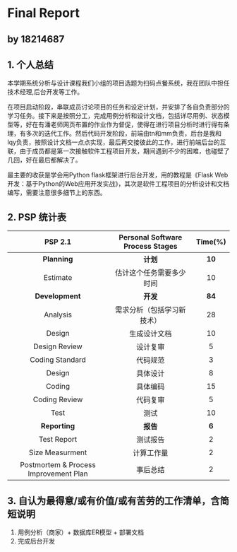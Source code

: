 # Final Report

## by 18214687

## 1. 个人总结

本学期系统分析与设计课程我们小组的项目选题为扫码点餐系统，我在团队中担任技术经理,后台开发等工作。

在项目启动阶段，串联成员讨论项目的任务和设定计划，并安排了各自负责部分的学习任务。接下来是按照分工，完成用例分析和设计文档，包括详尽用例、状态模型等，好在有潘老师网页布置的作业作为督促，使得在进行项目分析时进行得有条理，有多次的迭代工作。然后代码开发阶段，前端由tn和mm负责，后台是我和lqy负责，按照设计文档一点点实现，最后再交接彼此的工作，进行前端后台的互联，由于成员都是第一次接触软件工程项目开发，期间遇到不少的困难，也碰壁了几回，好在最后都解决了。

最主要的收获是学会用Python flask框架进行后台开发，用的教程是《Flask Web开发：基于Python的Web应用开发实战》，其次是软件工程项目的分析设计和文档编写，需要注意很多细节上的东西。


## 2. PSP 统计表

| PSP 2.1  | Personal Software Process Stages | Time(%) |
| :------: | :------:                         | :------: |
| <b>Planning | <b> 计划                         |  <b> 10       |
| Estimate | 估计这个任务需要多少时间              |    10      |
|<b> Development | <b>开发                      |  <b>    84     | 
| Analysis | 需求分析（包括学习新技术）             |    28    |
| Design   | 生成设计文档                         |    10      |
| Design Review | 设计复审                        |     5     |
| Coding Standard | 代码规范                    |       3  |
| Design | 具体设计                              |      8    |
| Coding  | 具体编码                             |     15      |
| Coding Review | 代码复审                      |    5      |
| Test  | 测试                                 |     10     |
| <b>Reporting | <b>报告                      |  <b> 6       |
| Test Report | 测试报告                      |    2     |
| Size Measurment | 计算工作量                      |    2      |
| Postmortem & Process Improvement Plan | 事后总结            |     2    |


## 3. 自认为最得意/或有价值/或有苦劳的工作清单，含简短说明

1. 用例分析（商家）+ 数据库ER模型 + 部署文档
2. 完成后台开发

